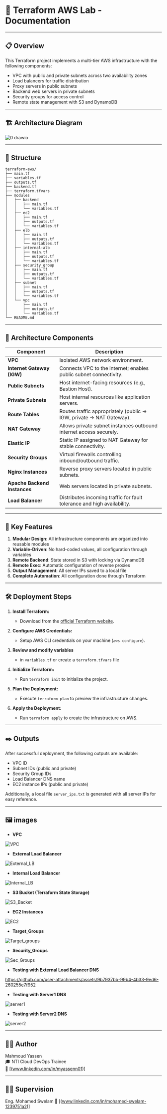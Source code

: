 # 🚀  **Terraform AWS Lab - Documentation**

---

## 📋 **Overview**

This Terraform project implements a multi-tier AWS infrastructure with the following components:
- VPC with public and private subnets across two availability zones
- Load balancers for traffic distribution
- Proxy servers in public subnets
- Backend web servers in private subnets
- Security groups for access control
- Remote state management with S3 and DynamoDB

---

## 🏗️ **Architecture Diagram**
![0 drawio](https://github.com/user-attachments/assets/74d297bf-0ddc-4872-8c87-7a0188512200)

---

## 📁 **Structure**
```
terraform-aws/
├── main.tf
├── variables.tf
├── outputs.tf
├── backend.tf
├── terraform.tfvars
├── modules
│   ├── backend
│   │   ├── main.tf
│   │   └── variables.tf
│   ├── ec2
│   │   ├── main.tf
│   │   ├── outputs.tf
│   │   └── variables.tf
│   ├── elb
│   │   ├── main.tf
│   │   ├── outputs.tf
│   │   └── variables.tf
│   ├── internal-alb
│   │   ├── main.tf
│   │   ├── outputs.tf
│   │   └── variables.tf
│   ├── security_group
│   │   ├── main.tf
│   │   ├── outputs.tf
│   │   └── variables.tf
│   ├── subnet
│   │   ├── main.tf
│   │   ├── outputs.tf
│   │   └── variables.tf
│   └── vpc
│       ├── main.tf
│       ├── outputs.tf
│       └── variables.tf
└── README.md
```
---

## 🧩 **Architecture Components**

| Component                    | Description                                                            |
|------------------------------|------------------------------------------------------------------------|
| **VPC**                      | Isolated AWS network environment.                                      |
| **Internet Gateway (IGW)**   | Connects VPC to the internet; enables public subnet connectivity.      |
| **Public Subnets**           | Host internet-facing resources (e.g., Bastion Host).                   |
| **Private Subnets**          | Host internal resources like application servers.                      |
| **Route Tables**             | Routes traffic appropriately (public → IGW, private → NAT Gateway).    |
| **NAT Gateway**              | Allows private subnet instances outbound internet access securely.     | 
| **Elastic IP**               | Static IP assigned to NAT Gateway for stable connectivity.             |
| **Security Groups**          | Virtual firewalls controlling inbound/outbound traffic.                |
| **Nginx Instances**          | Reverse proxy servers located in public subnets.                       |
| **Apache Backend Instances** | Web servers located in private subnets.                                |
| **Load Balancer**            | Distributes incoming traffic for fault tolerance and high availability.|

---


## 🔗 **Key Features**
1. **Modular Design**: All infrastructure components are organized into reusable modules
2. **Variable-Driven**: No hard-coded values, all configuration through variables
3. **Remote Backend**: State stored in S3 with locking via DynamoDB
4. **Remote Exec**: Automatic configuration of reverse proxies
5. **Output Management**: All server IPs saved to a local file
6. **Complete Automation**: All configuration done through Terraform

---

## 🛠️ **Deployment Steps**

1. **Install Terraform:**  
   - Download from the [official Terraform website](https://www.terraform.io/downloads).

2. **Configure AWS Credentials:**  
   - Setup AWS CLI credentials on your machine (`aws configure`).

3. **Review and modify variables**
   - in `variables.tf` or create a `terraform.tfvars` file

4. **Initialize Terraform:**
   - Run `terraform init` to initialize the project.

5. **Plan the Deployment:**
   - Execute `terraform plan` to preview the infrastructure changes.

6. **Apply the Deployment:**
   - Run `terraform apply` to create the infrastructure on AWS.

---


## ✒️ **Outputs**
After successful deployment, the following outputs are available:
- VPC ID
- Subnet IDs (public and private)
- Security Group IDs
- Load Balancer DNS name
- EC2 instance IPs (public and private)

Additionally, a local file `server_ips.txt` is generated with all server IPs for easy reference.

---

## 🖼 **images**

- **VPC**

![VPC](https://github.com/user-attachments/assets/a4135c45-9b05-4c2f-8d62-4c8db04bef2b)

- **External Load Balancer**

![External_LB](https://github.com/user-attachments/assets/4c939715-6769-4fe4-9116-cb99de583e9d)

- **Internal Load Balancer**

![Internal_LB](https://github.com/user-attachments/assets/6a9f6a13-d758-4e83-9dc7-365fdc74ea68)

- **S3 Bucket (Terraform State Storage)**

![S3_Backet](https://github.com/user-attachments/assets/a8fc3ffa-79fa-4470-a08b-192e921e5e9d)

- **EC2 Instances**

![EC2](https://github.com/user-attachments/assets/927e1299-8c5f-4232-90c2-10d9f3d97f29)

- **Target_Groups**

![Target_groups](https://github.com/user-attachments/assets/8c52960d-4bbc-4584-9be2-de31a0fe79e8)


- **Security_Groups**

![Sec_Groups](https://github.com/user-attachments/assets/44e8a82c-cc13-48b8-9447-39a8675a9521)


- **Testing with External Load Balancer DNS**


https://github.com/user-attachments/assets/9b7937bb-99b4-4b33-9ed6-260255e7f952


- **Testing with Server1 DNS**

![server1](https://github.com/user-attachments/assets/e5ad247c-58b0-4d95-9d97-7e77ca8910f1)

- **Testing with Server2 DNS**

![server2](https://github.com/user-attachments/assets/2b45dfed-a715-4480-a3a5-8f9c3dfb2873)

---

## 👨‍💻 Author  
Mahmoud Yassen  
🎓 NTI Cloud DevOps Trainee   
🔗 [(www.linkedin.com/in/myassenn01)]

---

## 👨‍🏫 Supervision  
Eng. Mohamed Swelam
🔗 [(www.linkedin.com/in/mohamed-swelam-1239751a2)]

